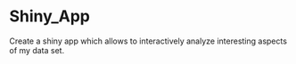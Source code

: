 # Shiny_App
Create a shiny app which allows to interactively analyze interesting aspects of my data set.
